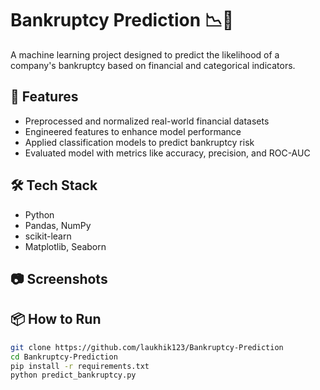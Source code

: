 # Bankruptcy Prediction 📉🏦

A machine learning project designed to predict the likelihood of a company's bankruptcy based on financial and categorical indicators.

## 🚀 Features

- Preprocessed and normalized real-world financial datasets
- Engineered features to enhance model performance
- Applied classification models to predict bankruptcy risk
- Evaluated model with metrics like accuracy, precision, and ROC-AUC

## 🛠️ Tech Stack

- Python
- Pandas, NumPy
- scikit-learn
- Matplotlib, Seaborn

## 📷 Screenshots

<!-- Add charts such as ROC curve, confusion matrix, or feature importance here -->
<!-- Example: ![ROC Curve](./screenshots/roc_curve.png) -->

## 📦 How to Run

```bash
git clone https://github.com/laukhik123/Bankruptcy-Prediction
cd Bankruptcy-Prediction
pip install -r requirements.txt
python predict_bankruptcy.py
